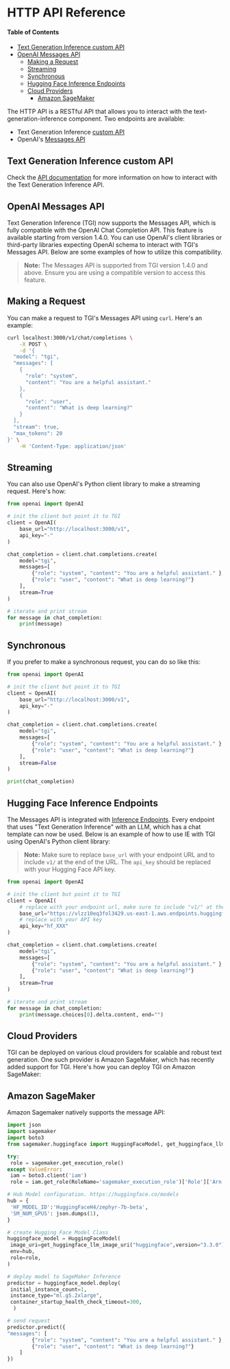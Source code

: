# HTTP API Reference

#### Table of Contents

- [Text Generation Inference custom API](#text-generation-inference-custom-api)
- [OpenAI Messages API](#openai-messages-api)
  - [Making a Request](#making-a-request)
  - [Streaming](#streaming)
  - [Synchronous](#synchronous)
  - [Hugging Face Inference Endpoints](#hugging-face-inference-endpoints)
  - [Cloud Providers](#cloud-providers)
      - [Amazon SageMaker](#amazon-sagemaker)

The HTTP API is a RESTful API that allows you to interact with the text-generation-inference component. Two endpoints are available:
* Text Generation Inference [custom API](https://huggingface.github.io/text-generation-inference/)
* OpenAI's [Messages API](#openai-messages-api)


## Text Generation Inference custom API

Check the [API documentation](https://huggingface.github.io/text-generation-inference/) for more information on how to interact with the Text Generation Inference API.

## OpenAI Messages API

Text Generation Inference (TGI) now supports the Messages API, which is fully compatible with the OpenAI Chat Completion API. This feature is available starting from version 1.4.0. You can use OpenAI's client libraries or third-party libraries expecting OpenAI schema to interact with TGI's Messages API. Below are some examples of how to utilize this compatibility.

> **Note:** The Messages API is supported from TGI version 1.4.0 and above. Ensure you are using a compatible version to access this feature.

## Making a Request

You can make a request to TGI's Messages API using `curl`. Here's an example:

```bash
curl localhost:3000/v1/chat/completions \
    -X POST \
    -d '{
  "model": "tgi",
  "messages": [
    {
      "role": "system",
      "content": "You are a helpful assistant."
    },
    {
      "role": "user",
      "content": "What is deep learning?"
    }
  ],
  "stream": true,
  "max_tokens": 20
}' \
    -H 'Content-Type: application/json'
```

## Streaming

You can also use OpenAI's Python client library to make a streaming request. Here's how:

```python
from openai import OpenAI

# init the client but point it to TGI
client = OpenAI(
    base_url="http://localhost:3000/v1",
    api_key="-"
)

chat_completion = client.chat.completions.create(
    model="tgi",
    messages=[
        {"role": "system", "content": "You are a helpful assistant." },
        {"role": "user", "content": "What is deep learning?"}
    ],
    stream=True
)

# iterate and print stream
for message in chat_completion:
    print(message)
```

## Synchronous

If you prefer to make a synchronous request, you can do so like this:

```python
from openai import OpenAI

# init the client but point it to TGI
client = OpenAI(
    base_url="http://localhost:3000/v1",
    api_key="-"
)

chat_completion = client.chat.completions.create(
    model="tgi",
    messages=[
        {"role": "system", "content": "You are a helpful assistant." },
        {"role": "user", "content": "What is deep learning?"}
    ],
    stream=False
)

print(chat_completion)
```

## Hugging Face Inference Endpoints

The Messages API is integrated with [Inference Endpoints](https://huggingface.co/inference-endpoints/dedicated).
Every endpoint that uses "Text Generation Inference" with an LLM, which has a chat template can now be used. Below is an example of how to use IE with TGI using OpenAI's Python client library:

> **Note:** Make sure to replace `base_url` with your endpoint URL and to include `v1/` at the end of the URL. The `api_key` should be replaced with your Hugging Face API key.

```python
from openai import OpenAI

# init the client but point it to TGI
client = OpenAI(
    # replace with your endpoint url, make sure to include "v1/" at the end
    base_url="https://vlzz10eq3fol3429.us-east-1.aws.endpoints.huggingface.cloud/v1/",
    # replace with your API key
    api_key="hf_XXX"
)

chat_completion = client.chat.completions.create(
    model="tgi",
    messages=[
        {"role": "system", "content": "You are a helpful assistant." },
        {"role": "user", "content": "What is deep learning?"}
    ],
    stream=True
)

# iterate and print stream
for message in chat_completion:
    print(message.choices[0].delta.content, end="")
```

## Cloud Providers

TGI can be deployed on various cloud providers for scalable and robust text generation. One such provider is Amazon SageMaker, which has recently added support for TGI. Here's how you can deploy TGI on Amazon SageMaker:

## Amazon SageMaker

Amazon Sagemaker natively supports the message API:

```python
import json
import sagemaker
import boto3
from sagemaker.huggingface import HuggingFaceModel, get_huggingface_llm_image_uri

try:
 role = sagemaker.get_execution_role()
except ValueError:
 iam = boto3.client('iam')
 role = iam.get_role(RoleName='sagemaker_execution_role')['Role']['Arn']

# Hub Model configuration. https://huggingface.co/models
hub = {
 'HF_MODEL_ID':'HuggingFaceH4/zephyr-7b-beta',
 'SM_NUM_GPUS': json.dumps(1),
}

# create Hugging Face Model Class
huggingface_model = HuggingFaceModel(
 image_uri=get_huggingface_llm_image_uri("huggingface",version="3.3.0"),
 env=hub,
 role=role,
)

# deploy model to SageMaker Inference
predictor = huggingface_model.deploy(
 initial_instance_count=1,
 instance_type="ml.g5.2xlarge",
 container_startup_health_check_timeout=300,
  )

# send request
predictor.predict({
"messages": [
        {"role": "system", "content": "You are a helpful assistant." },
        {"role": "user", "content": "What is deep learning?"}
    ]
})
```
